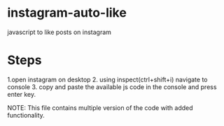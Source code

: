 # instagram-auto-like
javascript to like posts on instagram

# Steps
1.open instagram on desktop
2. using inspect(ctrl+shift+i) navigate to console 
3. copy and paste the available js code in the console and press enter key.

NOTE: This file contains multiple version of the code with added functionality.
